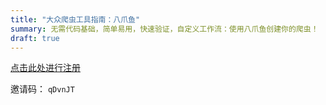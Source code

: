 ```yaml
---
title: "大众爬虫工具指南：八爪鱼"
summary: 无需代码基础，简单易用，快速验证，自定义工作流：使用八爪鱼创建你的爬虫！
draft: true
---
```


[点击此处进行注册](https://affiliate.bazhuayu.com/qDvnJT)

邀请码： `qDvnJT`
